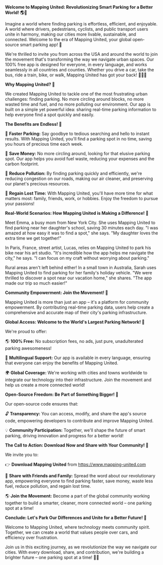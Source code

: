 **Welcome to Mapping United: Revolutionizing Smart Parking for a Better World! 🌎🚗**

Imagine a world where finding parking is effortless, efficient, and enjoyable. A world where drivers, pedestrians, cyclists, and public transport users unite in harmony, making our cities more livable, sustainable, and connected. Welcome to the era of Mapping United, your global open-source smart parking app! 🌟

We're thrilled to invite you from across the USA and around the world to join the movement that's transforming the way we navigate urban spaces. Our 100% free app is designed for everyone, in every language, and works seamlessly in all countries and counties. Whether you drive a car, take the bus, ride a train, bike, or walk, Mapping United has got your back! 🚴‍♀️🚌

**Why Mapping United? 🤔**

We created Mapping United to tackle one of the most frustrating urban challenges: finding parking. No more circling around blocks, no more wasted time and fuel, and no more polluting our environment. Our app is built on a simple yet powerful idea: sharing real-time parking information to help everyone find a spot quickly and easily.

**The Benefits are Endless! 🤩**

🚗 **Faster Parking:** Say goodbye to tedious searching and hello to instant results. With Mapping United, you'll find a parking spot in no time, saving you hours of precious time each week.

💸 **Save Money:** No more circling around, looking for that elusive parking spot. Our app helps you avoid fuel waste, reducing your expenses and the carbon footprint.

🌿 **Reduce Pollution:** By finding parking quickly and efficiently, we're reducing congestion on our roads, making our air cleaner, and preserving our planet's precious resources.

💪 **Regain Lost Time:** With Mapping United, you'll have more time for what matters most: family, friends, work, or hobbies. Enjoy the freedom to pursue your passions!

**Real-World Scenarios: How Mapping United is Making a Difference! 🌈**

Meet Emma, a busy mom from New York City. She uses Mapping United to find parking near her daughter's school, saving 30 minutes each day. "I was amazed at how easy it was to find a spot," she says. "My daughter loves the extra time we get together!"

In Paris, France, street artist, Lucas, relies on Mapping United to park his bike near his art studio. "It's incredible how the app helps me navigate the city," he says. "I can focus on my craft without worrying about parking."

Rural areas aren't left behind either! In a small town in Australia, Sarah uses Mapping United to find parking for her family's holiday vehicle. "We were thrilled to discover a spot near our vacation home," she shares. "The app made our trip so much easier!"

**Community Empowerment: Join the Movement! 🌟**

Mapping United is more than just an app – it's a platform for community empowerment. By contributing real-time parking data, users help create a comprehensive and accurate map of their city's parking infrastructure.

**Global Access: Welcome to the World's Largest Parking Network! 🚀**

We're proud to offer:

🌎 **100% Free:** No subscription fees, no ads, just pure, unadulterated parking awesomeness!

💬 **Multilingual Support:** Our app is available in every language, ensuring that everyone can enjoy the benefits of Mapping United.

🌍 **Global Coverage:** We're working with cities and towns worldwide to integrate our technology into their infrastructure. Join the movement and help us create a more connected world!

**Open-Source Freedom: Be Part of Something Bigger! 🤝**

Our open-source code ensures that:

🔓 **Transparency:** You can access, modify, and share the app's source code, empowering developers to contribute and improve Mapping United.

💡 **Community Participation:** Together, we'll shape the future of smart parking, driving innovation and progress for a better world!

**The Call to Action: Download Now and Share with Your Community! 📲**

We invite you to:

👉 **Download Mapping United** from https://www.mapping-united.com

💬 **Share with Friends and Family:** Spread the word about our revolutionary app, empowering everyone to find parking faster, save money, waste less fuel, reduce pollution, and regain lost time.

🌎 **Join the Movement:** Become a part of the global community working together to build a smarter, cleaner, more connected world – one parking spot at a time!

**Conclude: Let's Park Our Differences and Unite for a Better Future! 🌟**

Welcome to Mapping United, where technology meets community spirit. Together, we can create a world that values people over cars, and efficiency over frustration.

Join us in this exciting journey, as we revolutionize the way we navigate our cities. With every download, share, and contribution, we're building a brighter future – one parking spot at a time! 🚀💖